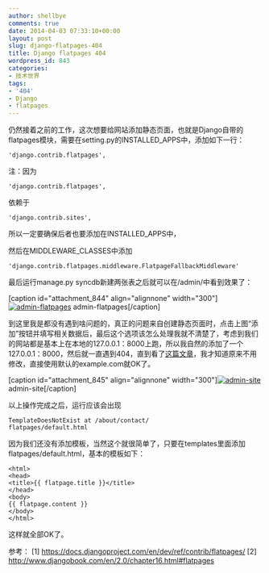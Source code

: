 ```yaml
---
author: shellbye
comments: true
date: 2014-04-03 07:33:10+00:00
layout: post
slug: django-flatpages-404
title: Django flatpages 404
wordpress_id: 843
categories:
- 技术世界
tags:
- '404'
- Django
- flatpages
---
```


仍然接着之前的工作，这次想要给网站添加静态页面，也就是Django自带的flatpages模块，需要在setting.py的INSTALLED_APPS中，添加如下一行：


    
    
    'django.contrib.flatpages',
    



注：因为


    
    'django.contrib.flatpages',



依赖于


    
    'django.contrib.sites',



所以一定要确保后者也要添加在INSTALLED_APPS中，

然后在MIDDLEWARE_CLASSES中添加


    
    
    'django.contrib.flatpages.middleware.FlatpageFallbackMiddleware'
    



最后运行manage.py syncdb新建两张表之后就可以在/admin/中看到效果了：

[caption id="attachment_844" align="alignnone" width="300"][![admin-flatpages](http://www.shellbye.com/blog/wp-content/uploads/2014/04/QQ截图20140403151932-300x132.png)](http://www.shellbye.com/blog/wp-content/uploads/2014/04/QQ截图20140403151932.png) admin-flatpages[/caption]

到这里我是都没有遇到啥问题的，真正的问题来自创建静态页面时，点击上图“添加”按钮并填写相关数据后，最后这个选项该怎么处理我就不清楚了，考虑到我们的网站都是基本上在本地的127.0.0.1：8000上跑，所以我自然的添加了一个127.0.0.1：8000，然后就一直遇到404，直到看了[这篇文章](http://matthewdaly.co.uk/blog/2012/03/24/yet-another-tutorial-for-building-a-blog-using-python-and-django-part-3/)，我才知道原来不用修改，直接使用默认的example.com就OK了。

[caption id="attachment_845" align="alignnone" width="300"][![admin-site](http://www.shellbye.com/blog/wp-content/uploads/2014/04/QQ截图201404031519321-300x89.png)](http://www.shellbye.com/blog/wp-content/uploads/2014/04/QQ截图201404031519321.png) admin-site[/caption]

以上操作完成之后，运行应该会出现

    
    
    TemplateDoesNotExist at /about/contact/
    flatpages/default.html
    



因为我们还没有添加模板，当然这个就很简单了，只要在templates里面添加flatpages/default.html，基本的模板如下：


    
    
    
    <html>
    <head>
    <title>{{ flatpage.title }}</title>
    </head>
    <body>
    {{ flatpage.content }}
    </body>
    </html>
    



这样就全部OK了。

参考：
[1] https://docs.djangoproject.com/en/dev/ref/contrib/flatpages/
[2] http://www.djangobook.com/en/2.0/chapter16.html#flatpages
